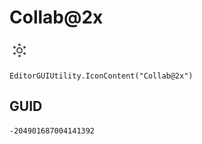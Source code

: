 # Collab@2x
![](/img/Collab@2x.png)

``` CSharp
EditorGUIUtility.IconContent("Collab@2x")
```
## GUID
```
-204901687004141392
```

